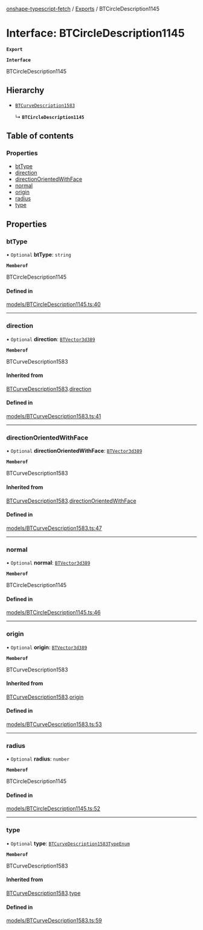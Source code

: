 [onshape-typescript-fetch](../README.md) / [Exports](../modules.md) / BTCircleDescription1145

# Interface: BTCircleDescription1145

**`Export`**

**`Interface`**

BTCircleDescription1145

## Hierarchy

- [`BTCurveDescription1583`](BTCurveDescription1583.md)

  ↳ **`BTCircleDescription1145`**

## Table of contents

### Properties

- [btType](BTCircleDescription1145.md#bttype)
- [direction](BTCircleDescription1145.md#direction)
- [directionOrientedWithFace](BTCircleDescription1145.md#directionorientedwithface)
- [normal](BTCircleDescription1145.md#normal)
- [origin](BTCircleDescription1145.md#origin)
- [radius](BTCircleDescription1145.md#radius)
- [type](BTCircleDescription1145.md#type)

## Properties

### btType

• `Optional` **btType**: `string`

**`Memberof`**

BTCircleDescription1145

#### Defined in

[models/BTCircleDescription1145.ts:40](https://github.com/toebes/onshape-typescript-fetch/blob/3e11ae1/models/BTCircleDescription1145.ts#L40)

___

### direction

• `Optional` **direction**: [`BTVector3d389`](BTVector3d389.md)

**`Memberof`**

BTCurveDescription1583

#### Inherited from

[BTCurveDescription1583](BTCurveDescription1583.md).[direction](BTCurveDescription1583.md#direction)

#### Defined in

[models/BTCurveDescription1583.ts:41](https://github.com/toebes/onshape-typescript-fetch/blob/3e11ae1/models/BTCurveDescription1583.ts#L41)

___

### directionOrientedWithFace

• `Optional` **directionOrientedWithFace**: [`BTVector3d389`](BTVector3d389.md)

**`Memberof`**

BTCurveDescription1583

#### Inherited from

[BTCurveDescription1583](BTCurveDescription1583.md).[directionOrientedWithFace](BTCurveDescription1583.md#directionorientedwithface)

#### Defined in

[models/BTCurveDescription1583.ts:47](https://github.com/toebes/onshape-typescript-fetch/blob/3e11ae1/models/BTCurveDescription1583.ts#L47)

___

### normal

• `Optional` **normal**: [`BTVector3d389`](BTVector3d389.md)

**`Memberof`**

BTCircleDescription1145

#### Defined in

[models/BTCircleDescription1145.ts:46](https://github.com/toebes/onshape-typescript-fetch/blob/3e11ae1/models/BTCircleDescription1145.ts#L46)

___

### origin

• `Optional` **origin**: [`BTVector3d389`](BTVector3d389.md)

**`Memberof`**

BTCurveDescription1583

#### Inherited from

[BTCurveDescription1583](BTCurveDescription1583.md).[origin](BTCurveDescription1583.md#origin)

#### Defined in

[models/BTCurveDescription1583.ts:53](https://github.com/toebes/onshape-typescript-fetch/blob/3e11ae1/models/BTCurveDescription1583.ts#L53)

___

### radius

• `Optional` **radius**: `number`

**`Memberof`**

BTCircleDescription1145

#### Defined in

[models/BTCircleDescription1145.ts:52](https://github.com/toebes/onshape-typescript-fetch/blob/3e11ae1/models/BTCircleDescription1145.ts#L52)

___

### type

• `Optional` **type**: [`BTCurveDescription1583TypeEnum`](../modules.md#btcurvedescription1583typeenum-1)

**`Memberof`**

BTCurveDescription1583

#### Inherited from

[BTCurveDescription1583](BTCurveDescription1583.md).[type](BTCurveDescription1583.md#type)

#### Defined in

[models/BTCurveDescription1583.ts:59](https://github.com/toebes/onshape-typescript-fetch/blob/3e11ae1/models/BTCurveDescription1583.ts#L59)
